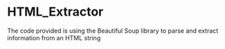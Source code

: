 # HTML_Extractor
The code provided is using the Beautiful Soup library to parse and extract information from an HTML string
